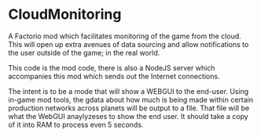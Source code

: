 # CloudMonitoring
A Factorio mod which facilitates monitoring of the game from the cloud. This will open up extra avenues of data sourcing and allow notifications to the user outside of the game; in the real world.

This code is the mod code, there is also a NodeJS server which accompanies this mod which sends out the Internet connections.

The intent is to be a mode that will show a WEBGUI to the end-user. Using in-game mod tools, the gdata about how much is being made within certain production networks across planets will be output to a file. That file will be what the WebGUI anaylyzeses to show the end user. It should take a copy of it into RAM to process even 5 seconds.
